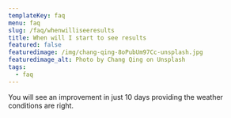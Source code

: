 ```yaml
---
templateKey: faq
menu: faq
slug: /faq/whenwilliseeresults
title: When will I start to see results
featured: false
featuredimage: /img/chang-qing-8oPubUm97Cc-unsplash.jpg
featuredimage_alt: Photo by Chang Qing on Unsplash
tags:
  - faq
---
```


You will see an improvement in just 10 days providing the weather conditions are right.